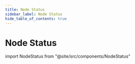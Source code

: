 ```yaml
---
title: Node Status
sidebar_label: Node Status
hide_table_of_contents: true
---
```


# Node Status

import NodeStatus from "@site/src/components/NodeStatus"

<NodeStatus apiUrl="node_info.json" isRelative="true">
</NodeStatus>